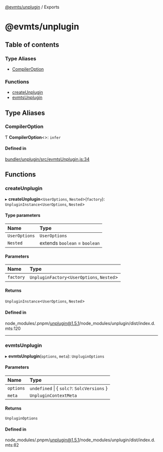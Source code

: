 [@evmts/unplugin](README.md) / Exports

# @evmts/unplugin

## Table of contents

### Type Aliases

- [CompilerOption](modules.md#compileroption)

### Functions

- [createUnplugin](modules.md#createunplugin)
- [evmtsUnplugin](modules.md#evmtsunplugin)

## Type Aliases

### CompilerOption

Ƭ **CompilerOption**\<\>: `infer`

#### Defined in

[bundler/unplugin/src/evmtsUnplugin.js:34](https://github.com/evmts/evmts-monorepo/blob/main/bundler/unplugin/src/evmtsUnplugin.js#L34)

## Functions

### createUnplugin

▸ **createUnplugin**\<`UserOptions`, `Nested`\>(`factory`): `UnpluginInstance`\<`UserOptions`, `Nested`\>

#### Type parameters

| Name | Type |
| :------ | :------ |
| `UserOptions` | `UserOptions` |
| `Nested` | extends `boolean` = `boolean` |

#### Parameters

| Name | Type |
| :------ | :------ |
| `factory` | `UnpluginFactory`\<`UserOptions`, `Nested`\> |

#### Returns

`UnpluginInstance`\<`UserOptions`, `Nested`\>

#### Defined in

node_modules/.pnpm/unplugin@1.5.1/node_modules/unplugin/dist/index.d.mts:120

___

### evmtsUnplugin

▸ **evmtsUnplugin**(`options`, `meta`): `UnpluginOptions`

#### Parameters

| Name | Type |
| :------ | :------ |
| `options` | `undefined` \| \{ `solc?`: `SolcVersions`  } |
| `meta` | `UnpluginContextMeta` |

#### Returns

`UnpluginOptions`

#### Defined in

node_modules/.pnpm/unplugin@1.5.1/node_modules/unplugin/dist/index.d.mts:82
